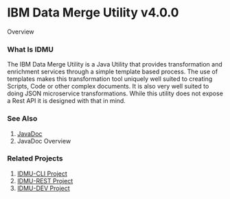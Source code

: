 # IBM Data Merge Utility v4.0.0

Overview

### What Is IDMU
The IBM Data Merge Utility is a Java Utility that provides transformation and enrichment services through a simple template based process. The use of templates makes this transformation tool uniquely well suited to creating Scripts, Code or other complex documents. It is also very well suited to doing JSON microservice transformations. While this utility does not expose a Rest API it is designed with that in mind. 

### See Also
1. [JavaDoc](http://flatballflyer.github.io/IBM-Data-Merge-Utility/index.html)
2. JavaDoc Overview

### Related Projects
1. [IDMU-CLI Project](https://github.com/FlatBallFlyer/IBM-Data-Merge-Utility-CLI)
1. [IDMU-REST Project](https://github.com/FlatBallFlyer/IBM-Data-Merge-Utility-REST)
1. [IDMU-DEV Project](https://github.com/FlatBallFlyer/IBM-Data-Merge-Utility-DEV)
  

